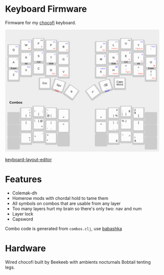 # Keyboard Firmware

Firmware for my [chocofi](https://github.com/pashutk/chocofi) keyboard.

![Diagram of keyboard layout](chocofi.png)

[keyboard-layout-editor](http://www.keyboard-layout-editor.com/#/gists/5eae510979c5c30881f7894a1f748031)

# Features

* Colemak-dh
* Homerow mods with chordal hold to tame them
* All symbols on combos that are usable from any layer
* Too many layers hurt my brain so there's only two: nav and num
* Layer lock
* Capsword

Combo code is generated from `combos.clj`, use [babashka](https://github.com/babashka/babashka)

# Hardware

Wired chocofi built by Beekeeb with ambients nocturnals
Bobtail tenting legs.
